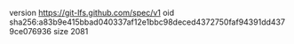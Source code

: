 version https://git-lfs.github.com/spec/v1
oid sha256:a83b9e415bbad040337af12e1bbc98deced4372750faf94391dd4379ce076936
size 2081
